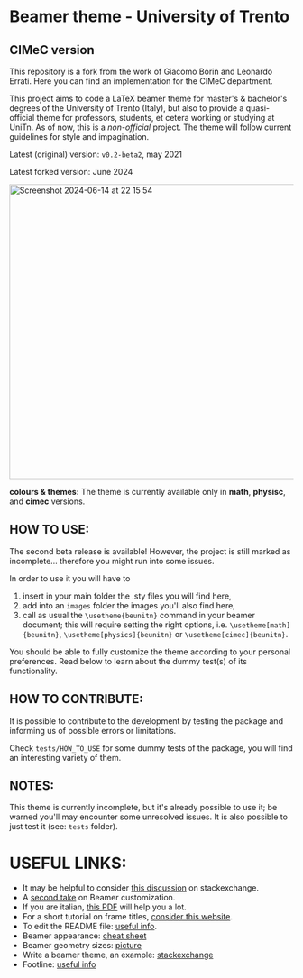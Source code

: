 # Beamer theme - University of Trento

## CIMeC version

This repository is a fork from the work of Giacomo Borin and Leonardo Errati. Here you can find an implementation for the CIMeC department.

This project aims to code a LaTeX beamer theme for master's & bachelor's degrees of the University of Trento (Italy), but also to provide a quasi-official theme for professors, students, et cetera working or studying at UniTn. As of now, this is a _non-official_ project. The theme will follow current guidelines for style and impagination.

Latest (original) version: `v0.2-beta2`, may 2021

Latest forked version: June 2024

<img width="523" alt="Screenshot 2024-06-14 at 22 15 54" src="https://github.com/gabridele/Beamer-Theme/assets/125871960/6d64fbb8-0dd6-4305-ad42-6c481bf7fe3c">

**colours & themes:** The theme is currently available only in **math**, **physisc**, and **cimec** versions.

## HOW TO USE:
The second beta release is available! However, the project is still marked as incomplete... therefore you might run into some issues.

In order to use it you will have to 
1. insert in your main folder the .sty files you will find here,
2. add into an `images` folder the images you'll also find here,
3. call as usual the `\usetheme{beunitn}` command in your beamer document; this will require setting the right options, i.e. `\usetheme[math]{beunitn}`, `\usetheme[physics]{beunitn}` or `\usetheme[cimec]{beunitn}`.

You should be able to fully customize the theme according to your personal preferences. Read below to learn about the dummy test(s) of its functionality.

## HOW TO CONTRIBUTE: 
It is possible to contribute to the development by testing the package and informing us of possible errors or limitations. 

Check `tests/HOW_TO_USE` for some dummy tests of the package, you will find an interesting variety of them.

## NOTES:
This theme is currently incomplete, but it's already possible to use it; be warned you'll may encounter some unresolved issues. It is also possible to just test it (see: `tests` folder). 

# USEFUL LINKS: 
- It may be helpful to consider [this discussion](https://tex.stackexchange.com/questions/146529/design-a-custom-beamer-theme-from-scratch) on stackexchange. 
- A [second take](https://www.r-bloggers.com/2011/11/create-your-own-beamer-template/) on Beamer customization.
- If you are italian, [this PDF](https://www.guitex.org/home/images/doc/GuideGuIT/intropersbeamer.pdf) will help you a lot.
- For a short tutorial on frame titles, [consider this website](https://bloerg.net/posts/customizing-the-frametitle-of-beamer-presentation/).
- To edit the README file: [useful info](https://docs.github.com/en/github/writing-on-github/basic-writing-and-formatting-syntax).
- Beamer appearance: [cheat sheet](http://www.cpt.univ-mrs.fr/~masson/latex/Beamer-appearance-cheat-sheet.pdf)
- Beamer geometry sizes: [picture](https://www.google.com/url?sa=i&url=https%3A%2F%2Ftex.stackexchange.com%2Fquestions%2F34367%2Fbeamer-frame-without-decorations-with-custom-margin&psig=AOvVaw1btF3iM-dko9MQgSazc4Ph&ust=1619707212640000&source=images&cd=vfe&ved=0CAIQjRxqFwoTCICm-dqVofACFQAAAAAdAAAAABAO)
- Write a beamer theme, an example: [stackexchange](https://tex.stackexchange.com/questions/261185/issues-with-custom-beamer-theme)
- Footline: [useful info](https://tex.stackexchange.com/questions/167648/beamer-navigation-symbols-inside-footline)
